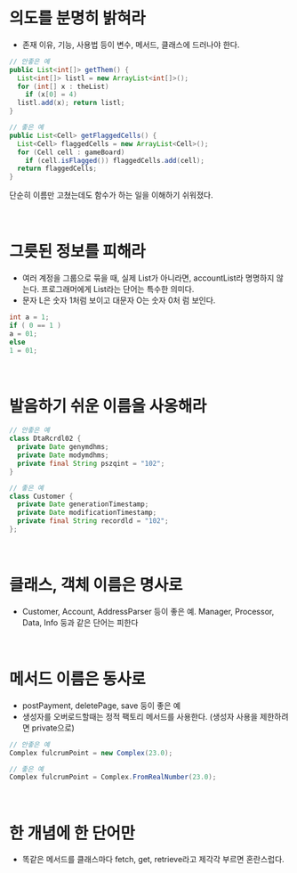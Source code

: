 # 의도를 분명히 밝혀라
- 존재 이유, 기능, 사용법 등이 변수, 메서드, 클래스에 드러나야 한다.

``` java
// 안좋은 예
public List<int[]> getThem() {
  List<int[]> listl = new ArrayList<int[]>();
  for (int[] x : theList)
    if (x[0] = 4)
  listl.add(x); return listl;
}
```

``` java
// 좋은 예
public List<Cell> getFlaggedCells() {
  List<Cell> flaggedCells = new ArrayList<Cell>();
  for (Cell cell : gameBoard)
    if (cell.isFlagged()) flaggedCells.add(cell);
  return flaggedCells; 
}
```

단순히 이름만 고쳤는데도 함수가 하는 일을 이해하기 쉬워졌다.

<br>

# 그릇된 정보를 피해라
- 여러 계정을 그룹으로 묶을 때, 실제 List가 아니라면, accountList라 명명하지 않는다. 프로그래머에게 List라는 단어는 특수한 의미다.
- 문자 L은 숫자 1처럼 보이고 대문자 O는 숫자 0처 럼 보인다.

``` java
int a = 1;
if ( 0 == 1 ) 
a = 01;
else
1 = 01;
```

<br>

# 발음하기 쉬운 이름을 사옹해라
``` java
// 안좋은 예
class DtaRcrdl02 {
  private Date genymdhms;
  private Date modymdhms;
  private final String pszqint = "102";
}
```

``` java
// 좋은 예
class Customer {
  private Date generationTimestamp;
  private Date modificationTimestamp;
  private final String recordld = "102";
};
```

<br>

# 클래스, 객체 이름은 명사로
- Customer, Account, AddressParser 등이 좋은 예. Manager, Processor, Data, Info 둥과 같은 단어는 피한다

<br>

# 메서드 이름은 동사로
- postPayment, deletePage, save 둥이 좋은 예
- 생성자를 오버로드할때는 정적 팩토리 메서드를 사용한다. (생성자 사용을 제한하려면 private으로)
``` java
// 안좋은 예
Complex fulcrumPoint = new Complex(23.0);
```

``` java
// 좋은 예
Complex fulcrumPoint = Complex.FromRealNumber(23.0);
```

<br>

# 한 개념에 한 단어만
- 똑같은 메서드를 클래스마다 fetch, get, retrieve라고 제각각 부르면 혼란스럽다.














